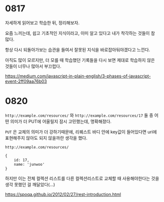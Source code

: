 # 0817

자세하게 읽어보고 학습한 뒤, 정리해보자.

요즘 느끼는데, 쉽고 기초적인 지식이라고, 이미 알고 있다고 내가 착각하는 것들이 참 많다.

항상 다시 되돌아가보는 습관을 들여서 잘못된 지식을 바로잡아둬야겠다고 느낀다.

아직도 많이 모르지만, 더 모를 때 학습했던 기록들을 다시 보면 제대로 학습하지 않은 것들이 너무나 많아서 부끄럽다.

https://medium.com/javascript-in-plain-english/3-phases-of-javascript-event-2ff09aa76b03



# 0820

`http://example.com/resources/` 와 `http://example.com/resources/17` 둘 중 어떤 의미가 더 PUT에 어울릴지 잠시 고민했는데, 명확해졌다.

`PUT` 은 교체의 의미가 더 강하기때문에, 리퀘스트 바디 안에 key값이 들어있다면 uri에 표현해주지 않아도 되지 않을까란 생각을 했다.

`http://example.com/resources/`

```
{
	id: 17,
	name: 'junwoo'
}
```

하지만 이는 전체 컬렉션 리스트를 다른 컬렉션리스트로 교체할 때 사용해야한다는 것을 생각 못했던 걸 깨달았다(...)

https://spoqa.github.io/2012/02/27/rest-introduction.html